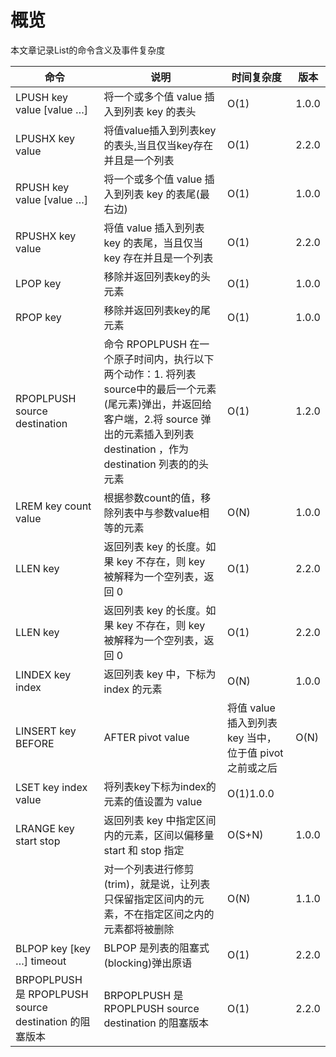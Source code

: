 # 概览

本文章记录List的命令含义及事件复杂度


|命令|说明|时间复杂度|版本|
|--|--|--|--|
|LPUSH key value [value …]|将一个或多个值 value 插入到列表 key 的表头|O(1)|1.0.0|
|LPUSHX key value|将值value插入到列表key的表头,当且仅当key存在并且是一个列表|O(1)|2.2.0|
|RPUSH key value [value …]|将一个或多个值 value 插入到列表 key 的表尾(最右边)|O(1)|1.0.0|
|RPUSHX key value|将值 value 插入到列表 key 的表尾，当且仅当 key 存在并且是一个列表|O(1)|2.2.0|
|LPOP key|移除并返回列表key的头元素|O(1)|1.0.0|
|RPOP key|移除并返回列表key的尾元素|O(1)|1.0.0|
|RPOPLPUSH source destination|命令 RPOPLPUSH 在一个原子时间内，执行以下两个动作：1. 将列表source中的最后一个元素(尾元素)弹出，并返回给客户端，2.将 source 弹出的元素插入到列表 destination ，作为 destination 列表的的头元素|O(1)|1.2.0|
|LREM key count value|根据参数count的值，移除列表中与参数value相等的元素|O(N)|1.0.0|
|LLEN key|返回列表 key 的长度。如果 key 不存在，则 key 被解释为一个空列表，返回 0|O(1)|2.2.0|
|LLEN key|返回列表 key 的长度。如果 key 不存在，则 key 被解释为一个空列表，返回 0 |O(1)|2.2.0|
|LINDEX key index|返回列表 key 中，下标为 index 的元素|O(N)|1.0.0|
|LINSERT key BEFORE|AFTER pivot value|将值 value 插入到列表 key 当中，位于值 pivot 之前或之后|O(N)|2.2.0|
|LSET key index value|将列表key下标为index的元素的值设置为 value|O(1)1.0.0|
|LRANGE key start stop|返回列表 key 中指定区间内的元素，区间以偏移量 start 和 stop 指定|O(S+N)|1.0.0|
||对一个列表进行修剪(trim)，就是说，让列表只保留指定区间内的元素，不在指定区间之内的元素都将被删除|O(N)|1.1.0|
|BLPOP key [key …] timeout|BLPOP 是列表的阻塞式(blocking)弹出原语|O(1)|2.2.0|
|BRPOPLPUSH 是 RPOPLPUSH source destination 的阻塞版本|BRPOPLPUSH 是 RPOPLPUSH source destination 的阻塞版本|O(1)|2.2.0|

